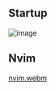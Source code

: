 ## Startup
![image](https://github.com/user-attachments/assets/112c734d-6906-49d3-9850-cf39ff648b09)

## Nvim

[nvim.webm](https://github.com/user-attachments/assets/d3be9fc9-7509-40a8-ba8c-d7773ee8a5b3)

